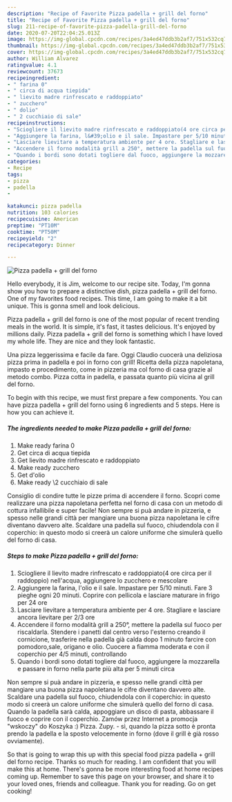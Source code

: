 ```yaml
---
description: "Recipe of Favorite Pizza padella + grill del forno"
title: "Recipe of Favorite Pizza padella + grill del forno"
slug: 211-recipe-of-favorite-pizza-padella-grill-del-forno
date: 2020-07-20T22:04:25.013Z
image: https://img-global.cpcdn.com/recipes/3a4ed47ddb3b2af7/751x532cq70/pizza-padella-grill-del-forno-recipe-main-photo.jpg
thumbnail: https://img-global.cpcdn.com/recipes/3a4ed47ddb3b2af7/751x532cq70/pizza-padella-grill-del-forno-recipe-main-photo.jpg
cover: https://img-global.cpcdn.com/recipes/3a4ed47ddb3b2af7/751x532cq70/pizza-padella-grill-del-forno-recipe-main-photo.jpg
author: William Alvarez
ratingvalue: 4.1
reviewcount: 37673
recipeingredient:
- " farina 0"
- " circa di acqua tiepida"
- " lievito madre rinfrescato e raddoppiato"
- " zucchero"
- " dolio"
- " 2 cucchiaio di sale"
recipeinstructions:
- "Sciogliere il lievito madre rinfrescato e raddoppiato(4 ore circa per il raddoppio) nell&#39;acqua, aggiungere lo zucchero e mescolare"
- "Aggiungere la farina, l&#39;olio e il sale. Impastare per 5/10 minuti. Fare 3 pieghe ogni 20 minuti. Coprire con pellicola e lasciare maturare in frigo per 24 ore"
- "Lasciare lievitare a temperatura ambiente per 4 ore. Stagliare e lasciare ancora lievitare per 2/3 ore"
- "Accendere il forno modalità grill a 250°, mettere la padella sul fuoco per riscaldarla. Stendere i panetti dal centro verso l&#39;esterno creando il cornicione, trasferire nella padella già calda dopo 1 minuto farcire con pomodoro,sale, origano e olio. Cuocere a fiamma moderata e con il coperchio per 4/5 minuti, controllando"
- "Quando i bordi sono dotati togliere dal fuoco, aggiungere la mozzarella e passare in forno nella parte più alta per 5 minuti circa"
categories:
- Recipe
tags:
- pizza
- padella
- 

katakunci: pizza padella  
nutrition: 103 calories
recipecuisine: American
preptime: "PT10M"
cooktime: "PT50M"
recipeyield: "2"
recipecategory: Dinner

---
```



![Pizza padella + grill del forno](https://img-global.cpcdn.com/recipes/3a4ed47ddb3b2af7/751x532cq70/pizza-padella-grill-del-forno-recipe-main-photo.jpg)

Hello everybody, it is Jim, welcome to our recipe site. Today, I'm gonna show you how to prepare a distinctive dish, pizza padella + grill del forno. One of my favorites food recipes. This time, I am going to make it a bit unique. This is gonna smell and look delicious.

Pizza padella + grill del forno is one of the most popular of recent trending meals in the world. It is simple, it's fast, it tastes delicious. It's enjoyed by millions daily. Pizza padella + grill del forno is something which I have loved my whole life. They are nice and they look fantastic.

Una pizza leggerissima e facile da fare. Oggi Claudio cuocerà una deliziosa pizza prima in padella e poi in forno con grill! Ricetta della pizza napoletana, impasto e procedimento, come in pizzeria ma col forno di casa grazie al metodo combo. Pizza cotta in padella, e passata quanto più vicina al grill del forno.


To begin with this recipe, we must first prepare a few components. You can have pizza padella + grill del forno using 6 ingredients and 5 steps. Here is how you can achieve it.

<!--inarticleads1-->

##### The ingredients needed to make Pizza padella + grill del forno:

1. Make ready  farina 0
1. Get  circa di acqua tiepida
1. Get  lievito madre rinfrescato e raddoppiato
1. Make ready  zucchero
1. Get  d&#39;olio
1. Make ready  \2 cucchiaio di sale


Consiglio di condire tutte le pizze prima di accendere il forno. Scopri come realizzare una pizza napoletana perfetta nel forno di casa con un metodo di cottura infallibile e super facile! Non sempre si puà andare in pizzeria, e spesso nelle grandi città per mangiare una buona pizza napoletana le cifre diventano davvero alte. Scaldare una padella sul fuoco, chiudendola con il coperchio: in questo modo si creerà un calore uniforme che simulerà quello del forno di casa. 

<!--inarticleads2-->

##### Steps to make Pizza padella + grill del forno:

1. Sciogliere il lievito madre rinfrescato e raddoppiato(4 ore circa per il raddoppio) nell&#39;acqua, aggiungere lo zucchero e mescolare
1. Aggiungere la farina, l&#39;olio e il sale. Impastare per 5/10 minuti. Fare 3 pieghe ogni 20 minuti. Coprire con pellicola e lasciare maturare in frigo per 24 ore
1. Lasciare lievitare a temperatura ambiente per 4 ore. Stagliare e lasciare ancora lievitare per 2/3 ore
1. Accendere il forno modalità grill a 250°, mettere la padella sul fuoco per riscaldarla. Stendere i panetti dal centro verso l&#39;esterno creando il cornicione, trasferire nella padella già calda dopo 1 minuto farcire con pomodoro,sale, origano e olio. Cuocere a fiamma moderata e con il coperchio per 4/5 minuti, controllando
1. Quando i bordi sono dotati togliere dal fuoco, aggiungere la mozzarella e passare in forno nella parte più alta per 5 minuti circa


Non sempre si puà andare in pizzeria, e spesso nelle grandi città per mangiare una buona pizza napoletana le cifre diventano davvero alte. Scaldare una padella sul fuoco, chiudendola con il coperchio: in questo modo si creerà un calore uniforme che simulerà quello del forno di casa. Quando la padella sarà calda, appoggiare un disco di pasta, abbassare il fuoco e coprire con il coperchio. Zamów przez Internet a promocja &#34;wskoczy&#34; do Koszyka :) Pizza. Zupy. - sì, quando la pizza sotto è pronta prendo la padella e la sposto velocemente in forno (dove il grill è già rosso ovviamente). 

So that is going to wrap this up with this special food pizza padella + grill del forno recipe. Thanks so much for reading. I am confident that you will make this at home. There's gonna be more interesting food at home recipes coming up. Remember to save this page on your browser, and share it to your loved ones, friends and colleague. Thank you for reading. Go on get cooking!
